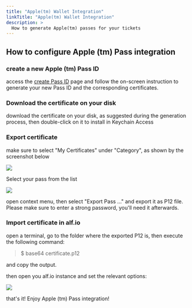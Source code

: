 ```yaml
---
title: "Apple(tm) Wallet Integration"
linkTitle: "Apple(tm) Wallet Integration"
description: >
  How to generate Apple(tm) passes for your tickets
---
```


## How to configure Apple (tm) Pass integration

### create a new Apple (tm) Pass ID

access the [create Pass ID](https://developer.apple.com/account/ios/identifier/passTypeId/create) page and follow the on-screen instruction to generate your new Pass ID and the corresponding certificates.

### Download the certificate on your disk

download the certificate on your disk, as suggested during the generation process, then double-click on it to install in Keychain Access

### Export certificate

make sure to select "My Certificates" under "Category", as shown by the screenshot below

![](/img/configuration/apple-pass/category.png)

Select your pass from the list

![](/img/configuration/apple-pass/export.png)

open context menu, then select "Export Pass ..." and export it as P12 file.
Please make sure to enter a strong password, you'll need it afterwards.

### Import certificate in alf.io

open a terminal, go to the folder where the exported P12 is, then execute the following command:

> $ base64 certificate.p12

and copy the output.

then open you alf.io instance and set the relevant options:

![](/img/configuration/apple-pass/alfio-options.png)

that's it! Enjoy Apple (tm) Pass integration!
